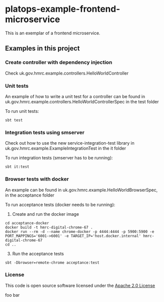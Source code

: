 # platops-example-frontend-microservice

This is an exemplar of a frontend microservice. 

## Examples in this project

### Create controller with dependency injection

Check uk.gov.hmrc.example.controllers.HelloWorldController

### Unit tests

An example of how to write a unit test for a controller can be found in uk.gov.hmrc.example.controllers.HelloWorldControllerSpec in the test folder

To run unit tests:

```
sbt test
```

### Integration tests using smserver

Check out how to use the new service-integration-test library in uk.gov.hmrc.example.ExampleIntegrationTest in the it folder

To run integration tests (smserver has to be running):

```
sbt it:test
```

### Browser tests with docker

An example can be found in uk.gov.hmrc.example.HelloWorldBrowserSpec, in the acceptance folder

To run acceptance tests (docker needs to be running):


1. Create and run the docker image
```
cd acceptance-docker
docker build -t hmrc-digital-chrome-67 .
docker run --rm -d --name chrome-docker -p 4444:4444 -p 5900:5900 -e PORT_MAPPINGS='6001->6001' -e TARGET_IP='host.docker.internal' hmrc-digital-chrome-67
cd ..
```

3. Run the acceptance tests
```
sbt -Dbrowser=remote-chrome acceptance:test
```

### License

This code is open source software licensed under the [Apache 2.0 License]("http://www.apache.org/licenses/LICENSE-2.0.html")


foo bar
